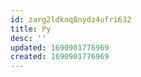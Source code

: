 ```yaml
---
id: zarg2ldknq8nydz4ufri632
title: Py
desc: ''
updated: 1690901776969
created: 1690901776969
---
```


